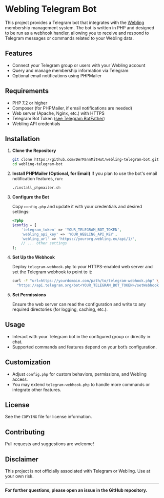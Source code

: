 # Webling Telegram Bot

This project provides a Telegram bot that integrates with the [Webling](https://www.webling.eu/) membership management system. The bot is written in PHP and designed to be run as a webhook handler, allowing you to receive and respond to Telegram messages or commands related to your Webling data.

## Features

- Connect your Telegram group or users with your Webling account
- Query and manage membership information via Telegram
- Optional email notifications using PHPMailer

## Requirements

- PHP 7.2 or higher
- Composer (for PHPMailer, if email notifications are needed)
- Web server (Apache, Nginx, etc.) with HTTPS
- Telegram Bot Token ([see Telegram BotFather](https://core.telegram.org/bots#6-botfather))
- Webling API credentials

## Installation

1. **Clone the Repository**
    ```bash
    git clone https://github.com/DerMannMitHut/webling-telegram-bot.git
    cd webling-telegram-bot
    ```

2. **Install PHPMailer (Optional, for Email)**
    If you plan to use the bot's email notification features, run:
    ```bash
    ./install_phpmailer.sh
    ```

3. **Configure the Bot**

    Copy `config.php` and update it with your credentials and desired settings:
    ```php
    <?php
    $config = [
        'telegram_token' => 'YOUR_TELEGRAM_BOT_TOKEN',
        'webling_api_key' => 'YOUR_WEBLING_API_KEY',
        'webling_url' => 'https://yourorg.webling.eu/api/1/',
        // ... other settings
    ];
    ```

4. **Set Up the Webhook**

    Deploy `telegram-webhook.php` to your HTTPS-enabled web server and set the Telegram webhook to point to it:

    ```bash
    curl -F "url=https://yourdomain.com/path/to/telegram-webhook.php" \
      "https://api.telegram.org/bot<YOUR_TELEGRAM_BOT_TOKEN>/setWebhook"
    ```

5. **Set Permissions**

    Ensure the web server can read the configuration and write to any required directories (for logging, caching, etc.).

## Usage

- Interact with your Telegram bot in the configured group or directly in chat.
- Supported commands and features depend on your bot’s configuration.

## Customization

- Adjust `config.php` for custom behaviors, permissions, and Webling access.
- You may extend `telegram-webhook.php` to handle more commands or integrate other features.

## License

See the `COPYING` file for license information.

## Contributing

Pull requests and suggestions are welcome!

## Disclaimer

This project is not officially associated with Telegram or Webling. Use at your own risk.

---

**For further questions, please open an issue in the GitHub repository.**
